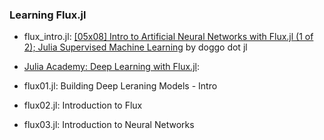 ### Learning Flux.jl
- flux_intro.jl: [[05x08] Intro to Artificial Neural Networks with Flux.jl (1 of 2); Julia Supervised Machine Learning](https://youtu.be/zmlulaxatRs) by doggo dot jl

- [Julia Academy: Deep Learning with Flux.jl](https://juliaacademy.com/):
 - flux01.jl: Building Deep Leraning Models - Intro
 - flux02.jl: Introduction to Flux
 - flux03.jl: Introduction to Neural Networks
